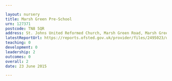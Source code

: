 ```yaml
---

layout: nursery
title: Marsh Green Pre-School
urn: 127371
postcode: TN8 5QR
address: St. Johns United Reformed Church, Marsh Green Road, Marsh Green, EDENBRIDGE, Kent, TN8 5QR
latestReportUrl: https://reports.ofsted.gov.uk/provider/files/2495023/urn/127371.pdf
teaching: 0
development: 0
leadership: 2
outcomes: 0
overall: 2
date: 23 June 2015

---
```

